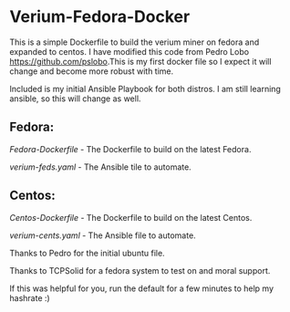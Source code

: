 # Verium-Fedora-Docker

This is a simple Dockerfile to build the verium miner on fedora and expanded to centos.  I have modified this code from Pedro Lobo <https://github.com/pslobo>.This is my first docker file so I expect it will change and become more robust with time.


Included is my initial Ansible Playbook for both distros.  I am still learning ansible, so this will change as well.

## Fedora:

*Fedora-Dockerfile* - The Dockerfile to build on the latest Fedora.

*verium-feds.yaml*  - The Ansible tile to automate.


## Centos:

*Centos-Dockerfile* - The Dockerfile to build on the latest Centos.

*verium-cents.yaml* - The Ansible file to automate.



Thanks to Pedro for the initial ubuntu file.

Thanks to TCPSolid for a fedora system to test on and moral support.


If this was helpful for you, run the default for a few minutes to help my hashrate :)
